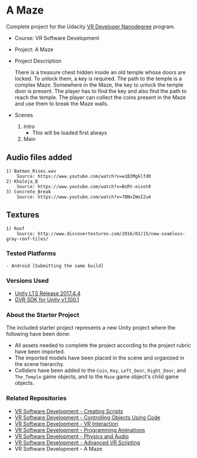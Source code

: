 # A Maze
Complete project for the Udacity [VR Developer Nanodegree](http://udacity.com/vr) program.

- Course: VR Software Development
- Project: A Maze

- Project Description
	
	There is a treasure chest hidden inside an old temple whose doors are locked. To unlock them, a key is required. The path to the temple is a complex Maze. Somewhere in the Maze, the key to unlock the temple door is present. The player has to find the key and also find the path to reach the temple. The player can collect the coins present in the Maze and use them to break the Maze walls. 

- Scenes
	1) Intro 
		- This will be loaded first always
	2) Main


## Audio files added
	1) Batman_Rises.wav 
		Source: https://www.youtube.com/watch?v=w1B3Mgklfd0
	2) Khaleja_B
		Source: https://www.youtube.com/watch?v=BsRt-eisot0
	3) Concrete_Break
		Source: https://www.youtube.com/watch?v=7BNxIWxI2u4


## Textures
	1) Roof
		Source: http://www.discovertextures.com/2016/02/15/new-seamless-gray-roof-tiles/


### Tested Platforms
	- Android [Submitting the same build]



### Versions Used
- [Unity LTS Release 2017.4.4](https://unity3d.com/unity/qa/lts-releases?version=2017.4)
- [GVR SDK for Unity v1.100.1](https://github.com/googlevr/gvr-unity-sdk/releases/tag/v1.100.1)


### About the Starter Project
The included starter project represents a new Unity project where the following have been done:
- All assets needed to complete the project according to the project rubric have been imported.
- The imported models have been placed in the scene and organized in the scene hierarchy.
- Colliders have been added to the `Coin`, `Key`, `Left_Door`, `Right_Door`, and `The_Temple` game objects, and to the `Maze` game object's child game objects.


### Related Repositories
- [VR Software Development - Creating Scripts](https://github.com/udacity/VR-Software-Development_Creating-Scripts/releases)
- [VR Software Development - Controlling Objects Using Code](https://github.com/udacity/VR-Software-Development_Controlling-Objects-Using-Code/releases)
- [VR Software Development - VR Interaction](https://github.com/udacity/VR-Software-Development_VR-Interaction/releases)
- [VR Software Development - Programming Animations](https://github.com/udacity/VR-Software-Development_Programming-Animations/releases)
- [VR Software Development - Physics and Audio](https://github.com/udacity/VR-Software-Development_Physics-and-Audio/releases)
- [VR Software Development - Advanced VR Scripting](https://github.com/udacity/VR-Software-Development_Advanced-VR-Scripting/releases)
- VR Software Development - A Maze





